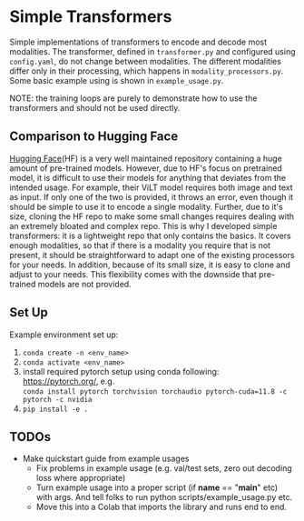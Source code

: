 # Simple Transformers
Simple implementations of transformers to encode and decode most modalities. The transformer, defined in `transformer.py` 
and configured using `config.yaml`, do not change between modalities. The different modalities differ only in their 
processing, which happens in `modality_processors.py`. Some basic example using is shown in `example_usage.py`. 

NOTE: 
the training loops are purely to demonstrate how to use the transformers and should not be used directly.

## Comparison to Hugging Face
[Hugging Face](https://huggingface.co/docs/transformers/index)(HF) is a very well maintained repository containing a huge amount of pre-trained 
models. However, due to HF's focus on pretrained model, it is difficult to use their models for anything that deviates
from the intended usage. For example, their ViLT model requires both image and text as input. If only one of the two is
provided, it throws an error, even though it should be simple to use it to encode a single modality. Further, 
due to it's size, cloning the HF repo to make some small changes requires dealing with an extremely bloated and complex 
repo. This is why I developed simple transformers: it is a lightweight repo that only contains the basics. It covers
enough modalities, so that if there is a modality you require that is not present, it should be straightforward to adapt
one of the existing processors for your needs. In addition, because of its small size, it is easy to clone and adjust
to your needs. This flexibility comes with the downside that pre-trained models are not provided.

## Set Up
Example environment set up:  
1. `conda create -n <env_name>`   
2. `conda activate <env_name>`  
3. install required pytorch setup using conda following: https://pytorch.org/, e.g.  
`conda install pytorch torchvision torchaudio pytorch-cuda=11.8 -c pytorch -c nvidia`  
5. `pip install -e .`  

## TODOs
- Make quickstart guide from example usages
  - Fix problems in example usage (e.g. val/test sets, zero out decoding loss where appropriate)
  - Turn example usage into a proper script (if __name__ == "__main__" etc) with args. And tell folks to run python scripts/example_usage.py etc.
  - Move this into a Colab that imports the library and runs end to end.
